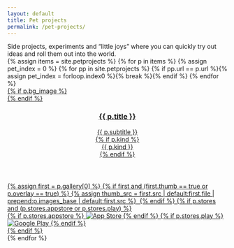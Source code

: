 ```yaml
---
layout: default
title: Pet projects
permalink: /pet-projects/
---
```


<!-- краткое описание раздела, как «лейбл кейса», но только текст -->
<div class="pet-meta">
  <div class="case-summary2">
    Side projects, experiments and “little joys” where you can quickly try out ideas and roll them out into the world.
  </div>
</div>
<div class="pet-grid">
  {% assign items = site.petprojects %}
  {% for p in items %}
    {% assign pet_index = 0 %}
    {% for pp in site.petprojects %}
      {% if pp.url == p.url %}{% assign pet_index = forloop.index0 %}{% break %}{% endif %}
    {% endfor %}
    <a class="pet-card-link" href="javascript:void(0)" onclick="openPetGallery({{ pet_index }}, 0)"
       style="--bg1: {{ p.bg_colors[0] | default: '' }}; --bg2: {{ p.bg_colors[1] | default: '' }}; --bg3: {{ p.bg_colors[2] | default: '' }};">
      <article class="pet-card{% if p.bg_image %} has-bg{% endif %}">
        {% if p.bg_image %}
          <div class="pet-bg" style="background-image:url('{{ site.baseurl }}{{ p.bg_image }}')"></div>
        {% endif %}
        <header class="pet-inner">
          <img class="pet-icon" src="{{ site.baseurl }}{{ p.icon }}" alt="">
          <div class="pet-head">
            <h3 class="pet-title">{{ p.title }}</h3>
            <div class="pet-subtitle">{{ p.subtitle }}</div>
          </div>
          {% if p.kind %}<div class="pet-type">{{ p.kind }}</div>{% endif %}
        </header>
        <div class="pet-body">
          {% assign first = p.gallery[0] %}
          {% if first and (first.thumb == true or p.overlay == true) %}
            {% assign thumb_src = first.src | default:first.file | prepend:p.images_base | default:first.src %}
            <img class="pet-overlay" src="{{ site.baseurl }}{{ thumb_src }}" alt="">
          {% endif %}
          {% if p.stores and (p.stores.appstore or p.stores.play) %}
            <div class="pet-badges">
              {% if p.stores.appstore %}
                <span class="pet-badge"><img src="{{ site.baseurl }}/ui/stores/appstore.svg" alt="App Store"></span>
              {% endif %}
              {% if p.stores.play %}
                <span class="pet-badge"><img src="{{ site.baseurl }}/ui/stores/googleplay.svg" alt="Google Play"></span>
              {% endif %}
            </div>
          {% endif %}
        </div>
      </article>
    </a>
  {% endfor %}
</div>
<!-- используем общий lightbox из default.html -->
<div id="lightbox" class="lightbox" style="display:none;">
  <div class="lightbox-bg" onclick="closeLightbox()"></div>
  <div class="lightbox-content">
    <button class="lightbox-close" onclick="closeLightbox()" aria-label="Close">
      <img src="{{ site.baseurl }}/ui/lightbox_close.svg" width="36" height="36" alt="Close">
    </button>
    <button class="lightbox-arrow left" onclick="lightboxPrev()" aria-label="Previous">
      <img src="{{ site.baseurl }}/ui/lightbox_arrow_left.svg" width="36" height="36" alt="Prev">
    </button>
    <img id="lightbox-img" class="lightbox-img" src="">
    <button class="lightbox-arrow right" onclick="lightboxNext()" aria-label="Next">
      <img src="{{ site.baseurl }}/ui/lightbox_arrow_right.svg" width="36" height="36" alt="Next">
    </button>
    <div id="lightbox-caption" class="lightbox-caption"></div>
  </div>
</div>
